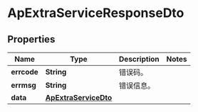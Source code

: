 
# ApExtraServiceResponseDto

## Properties
Name | Type | Description | Notes
------------ | ------------- | ------------- | -------------
**errcode** | **String** | 错误码。 | 
**errmsg** | **String** | 错误信息。 | 
**data** | [**ApExtraServiceDto**](ApExtraServiceDto.md) |  | 



